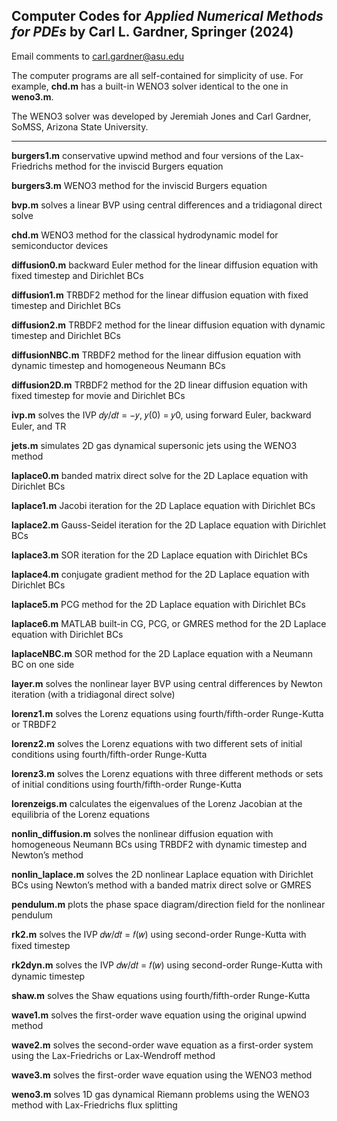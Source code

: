 ## Computer Codes for *Applied Numerical Methods for PDEs* by Carl L. Gardner, Springer (2024)

Email comments to 
     carl.gardner@asu.edu

The computer programs are all self-contained for simplicity of use. For example, **chd.m** has a built-in WENO3 solver identical to the one in **weno3.m**.

The WENO3 solver was developed by Jeremiah Jones and Carl Gardner, SoMSS, Arizona State University.

--------------------------------------------------------------------------------------------------------------------------

**burgers1.m** conservative upwind method and four versions of the Lax-Friedrichs method for the inviscid Burgers equation

**burgers3.m** WENO3 method for the inviscid Burgers equation

**bvp.m** solves a linear BVP using central differences and a tridiagonal direct solve

**chd.m** WENO3 method for the classical hydrodynamic model for semiconductor devices

**diffusion0.m** backward Euler method for the linear diffusion equation with fixed timestep and Dirichlet BCs

**diffusion1.m** TRBDF2 method for the linear diffusion equation with fixed timestep and Dirichlet BCs

**diffusion2.m** TRBDF2 method for the linear diffusion equation with dynamic timestep and Dirichlet BCs

**diffusionNBC.m** TRBDF2 method for the linear diffusion equation with dynamic timestep and homogeneous Neumann BCs

**diffusion2D.m** TRBDF2 method for the 2D linear diffusion equation with fixed timestep for movie and Dirichlet BCs

**ivp.m** solves the IVP 𝑑𝑦/𝑑𝑡 = −𝑦, 𝑦(0) = 𝑦0, using forward Euler, backward Euler, and TR

**jets.m** simulates 2D gas dynamical supersonic jets using the WENO3 method 

**laplace0.m** banded matrix direct solve for the 2D Laplace equation with Dirichlet BCs

**laplace1.m** Jacobi iteration for the 2D Laplace equation with Dirichlet BCs

**laplace2.m** Gauss-Seidel iteration for the 2D Laplace equation with Dirichlet BCs

**laplace3.m** SOR iteration for the 2D Laplace equation with Dirichlet BCs 

**laplace4.m** conjugate gradient method for the 2D Laplace equation with Dirichlet BCs

**laplace5.m** PCG method for the 2D Laplace equation with Dirichlet BCs 

**laplace6.m** MATLAB built-in CG, PCG, or GMRES method for the 2D Laplace equation with Dirichlet BCs

**laplaceNBC.m** SOR method for the 2D Laplace equation with a Neumann BC on one side

**layer.m** solves the nonlinear layer BVP using central differences by Newton iteration (with a tridiagonal direct solve)

**lorenz1.m** solves the Lorenz equations using fourth/fifth-order Runge-Kutta or TRBDF2

**lorenz2.m** solves the Lorenz equations with two different sets of initial conditions using fourth/fifth-order Runge-Kutta

**lorenz3.m** solves the Lorenz equations with three different methods or sets of initial conditions using fourth/fifth-order Runge-Kutta

**lorenzeigs.m** calculates the eigenvalues of the Lorenz Jacobian at the equilibria of the Lorenz equations

**nonlin_diffusion.m** solves the nonlinear diffusion equation with homogeneous Neumann BCs using TRBDF2 with dynamic timestep and Newton’s method 

**nonlin_laplace.m** solves the 2D nonlinear Laplace equation with Dirichlet BCs using Newton’s method with a banded matrix direct solve or GMRES 

**pendulum.m** plots the phase space diagram/direction field for the nonlinear pendulum

**rk2.m** solves the IVP 𝑑𝑤/𝑑𝑡 = 𝑓(𝑤) using second-order Runge-Kutta with fixed timestep

**rk2dyn.m** solves the IVP 𝑑𝑤/𝑑𝑡 = 𝑓(𝑤) using second-order Runge-Kutta with dynamic timestep

**shaw.m** solves the Shaw equations using fourth/fifth-order Runge-Kutta 

**wave1.m** solves the first-order wave equation using the original upwind method 

**wave2.m** solves the second-order wave equation as a first-order system using the Lax-Friedrichs or Lax-Wendroff method

**wave3.m** solves the first-order wave equation using the WENO3 method 

**weno3.m** solves 1D gas dynamical Riemann problems using the WENO3 method with Lax-Friedrichs flux splitting




